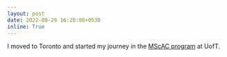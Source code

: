 ```yaml
---
layout: post
date: 2022-08-29 16:20:00+0530
inline: True
---
```


I moved to Toronto and started my journey in the [MScAC program](https://mscac.utoronto.ca/) at UofT. 